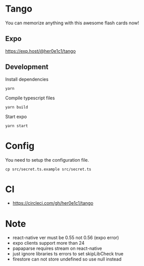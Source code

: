 # Tango

You can memorize anything with this awesome flash cards now!

## Expo

https://exp.host/@her0e1c1/tango

## Development

Install dependencies
```
yarn
```

Compile typescript files
```
yarn build
```

Start expo
```
yarn start
```

# Config

You need to setup the configuration file.

```
cp src/secret.ts.example src/secret.ts
```

# CI
- https://circleci.com/gh/her0e1c1/tango

# Note

- react-native ver must be 0.55 not 0.56 (expo error)
- expo clients support more than 24
- papaparse requires stream on react-native
- just ignore libraries ts errors to set skipLibCheck true
- firestore can not store undefined so use null instead
